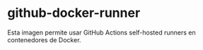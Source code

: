 # github-docker-runner
Esta imagen permite usar GitHub Actions self-hosted runners en contenedores de Docker.
